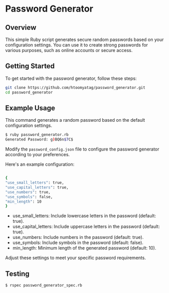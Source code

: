# Password Generator

## Overview

This simple Ruby script generates secure random passwords based on your configuration settings. You can use it to create strong passwords for various purposes, such as online accounts or secure access.

## Getting Started

To get started with the password generator, follow these steps:

   ```bash
   git clone https://github.com/htoomyatag/password_generator.git
   cd password_generator
  ```
## Example Usage

This command generates a random password based on the default configuration settings.
   ```bash
  $ ruby password_generator.rb
  Generated Password: g)BQ6n$7C$
  ```
Modify the `password_config.json` file to configure the password generator according to your preferences.

Here's an example configuration:
   ```bash

{
  "use_small_letters": true,
  "use_capital_letters": true,
  "use_numbers": true,
  "use_symbols": false,
  "min_length": 10
}
  ```
- use_small_letters: Include lowercase letters in the password (default: true).
- use_capital_letters: Include uppercase letters in the password (default: true).
- use_numbers: Include numbers in the password (default: true).
- use_symbols: Include symbols in the password (default: false).
- min_length: Minimum length of the generated password (default: 10).

Adjust these settings to meet your specific password requirements.


## Testing
   ```bash
$ rspec password_generator_spec.rb
```

